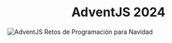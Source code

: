 <h1 align="center">AdventJS 2024</h1>

![AdventJS Retos de Programación para Navidad](https://adventjs.dev/og.webp 'AdventJS 2024')
